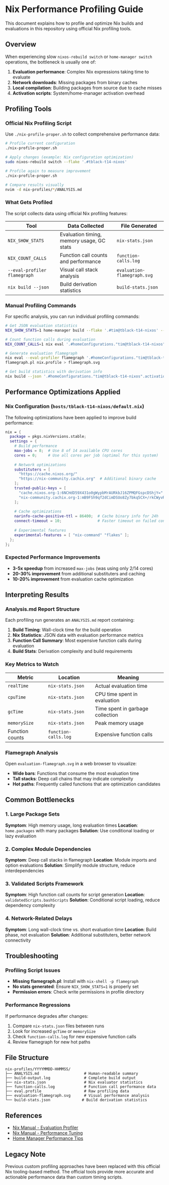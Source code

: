 # Nix Performance Profiling Guide

This document explains how to profile and optimize Nix builds and evaluations in this repository using official Nix profiling tools.

## Overview

When experiencing slow `nixos-rebuild switch` or `home-manager switch` operations, the bottleneck is usually one of:

1. **Evaluation performance**: Complex Nix expressions taking time to evaluate
2. **Network downloads**: Missing packages from binary caches
3. **Local compilation**: Building packages from source due to cache misses
4. **Activation scripts**: System/home-manager activation overhead

## Profiling Tools

### Official Nix Profiling Script

Use `./nix-profile-proper.sh` to collect comprehensive performance data:

```bash
# Profile current configuration
./nix-profile-proper.sh

# Apply changes (example: Nix configuration optimization)
sudo nixos-rebuild switch --flake '.#tblack-t14-nixos'

# Profile again to measure improvement  
./nix-profile-proper.sh

# Compare results visually
nvim -d nix-profiles/*/ANALYSIS.md
```

### What Gets Profiled

The script collects data using official Nix profiling features:

| Tool | Data Collected | File Generated |
|------|----------------|----------------|
| `NIX_SHOW_STATS` | Evaluation timing, memory usage, GC stats | `nix-stats.json` |
| `NIX_COUNT_CALLS` | Function call counts and performance | `function-calls.log` |
| `--eval-profiler flamegraph` | Visual call stack analysis | `evaluation-flamegraph.svg` |
| `nix build --json` | Build derivation statistics | `build-stats.json` |

### Manual Profiling Commands

For specific analysis, you can run individual profiling commands:

```bash
# Get JSON evaluation statistics
NIX_SHOW_STATS=1 home-manager build --flake '.#tim@tblack-t14-nixos' --no-out-link

# Count function calls during evaluation
NIX_COUNT_CALLS=1 nix eval '.#homeConfigurations."tim@tblack-t14-nixos"' --apply 'cfg: {}'

# Generate evaluation flamegraph
nix eval --eval-profiler flamegraph '.#homeConfigurations."tim@tblack-t14-nixos"' --apply 'cfg: {}'
flamegraph.pl nix.profile > flamegraph.svg

# Get build statistics with derivation info
nix build --json '.#homeConfigurations."tim@tblack-t14-nixos".activationPackage' --no-link
```

## Performance Optimizations Applied

### Nix Configuration (`hosts/tblack-t14-nixos/default.nix`)

The following optimizations have been applied to improve build performance:

```nix
nix = {
  package = pkgs.nixVersions.stable;
  settings = {
    # Build performance
    max-jobs = 8;  # Use 8 of 14 available CPU cores
    cores = 0;     # Use all cores per job (optimal for this system)
    
    # Network optimizations
    substituters = [
      "https://cache.nixos.org/"
      "https://nix-community.cachix.org"  # Additional binary cache
    ];
    trusted-public-keys = [
      "cache.nixos.org-1:6NCHdD59X431o0gWypbMrAURkbJ16ZPMQFGspcDShjY="
      "nix-community.cachix.org-1:mB9FSh9qf2dCimDSUo8Zy7bkq5CX+/rkCWyvRCYg3Fs="
    ];
    
    # Cache optimizations
    narinfo-cache-positive-ttl = 86400;  # Cache binary info for 24h
    connect-timeout = 10;                # Faster timeout on failed connections
    
    # Experimental features
    experimental-features = [ "nix-command" "flakes" ];
  };
};
```

### Expected Performance Improvements

- **3-5x speedup** from increased `max-jobs` (was using only 2/14 cores)
- **20-30% improvement** from additional substituters and caching
- **10-20% improvement** from evaluation cache optimization

## Interpreting Results

### Analysis.md Report Structure

Each profiling run generates an `ANALYSIS.md` report containing:

1. **Build Timing**: Wall-clock time for the build operation
2. **Nix Statistics**: JSON data with evaluation performance metrics
3. **Function Call Summary**: Most expensive function calls during evaluation
4. **Build Stats**: Derivation complexity and build requirements

### Key Metrics to Watch

| Metric | Location | Meaning |
|--------|----------|---------|
| `realTime` | `nix-stats.json` | Actual evaluation time |
| `cpuTime` | `nix-stats.json` | CPU time spent in evaluation |
| `gcTime` | `nix-stats.json` | Time spent in garbage collection |
| `memorySize` | `nix-stats.json` | Peak memory usage |
| Function counts | `function-calls.log` | Expensive function calls |

### Flamegraph Analysis

Open `evaluation-flamegraph.svg` in a web browser to visualize:
- **Wide bars**: Functions that consume the most evaluation time
- **Tall stacks**: Deep call chains that may indicate complexity
- **Hot paths**: Frequently called functions that are optimization candidates

## Common Bottlenecks

### 1. Large Package Sets
**Symptom**: High memory usage, long evaluation times
**Location**: `home.packages` with many packages
**Solution**: Use conditional loading or lazy evaluation

### 2. Complex Module Dependencies
**Symptom**: Deep call stacks in flamegraph
**Location**: Module imports and option evaluations
**Solution**: Simplify module structure, reduce interdependencies

### 3. Validated Scripts Framework
**Symptom**: High function call counts for script generation
**Location**: `validatedScripts.bashScripts`
**Solution**: Conditional script loading, reduce dependency complexity

### 4. Network-Related Delays
**Symptom**: Long wall-clock time vs. short evaluation time
**Location**: Build phase, not evaluation
**Solution**: Additional substituters, better network connectivity

## Troubleshooting

### Profiling Script Issues

- **Missing flamegraph.pl**: Install with `nix-shell -p flamegraph`
- **No stats generated**: Ensure `NIX_SHOW_STATS=1` is properly set
- **Permission errors**: Check write permissions in profile directory

### Performance Regressions

If performance degrades after changes:

1. Compare `nix-stats.json` files between runs
2. Look for increased `gcTime` or `memorySize`
3. Check `function-calls.log` for new expensive function calls
4. Review flamegraph for new hot paths

## File Structure

```
nix-profiles/YYYYMMDD-HHMMSS/
├── ANALYSIS.md                    # Human-readable summary
├── build-output.log               # Complete build output
├── nix-stats.json                 # Nix evaluator statistics
├── function-calls.log             # Function call performance data
├── eval.profile                   # Raw profiling data
├── evaluation-flamegraph.svg      # Visual performance analysis
└── build-stats.json              # Build derivation statistics
```

## References

- [Nix Manual - Evaluation Profiler](https://nixos.org/manual/nix/stable/advanced-topics/eval-profiler.html)
- [Nix Manual - Performance Tuning](https://nixos.org/manual/nix/stable/command-ref/conf-file.html)
- [Home Manager Performance Tips](https://nix-community.github.io/home-manager/)

## Legacy Note

Previous custom profiling approaches have been replaced with this official Nix tooling-based method. The official tools provide more accurate and actionable performance data than custom timing scripts.